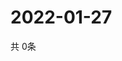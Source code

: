 # 2022-01-27
  共 0条

  <!-- BEGIN -->
  <!-- 最后更新时间Thu Jan 27 2022 19:02:27 GMT+0000 (Coordinated Universal Time) -->
  
  <!-- END -->
  
  